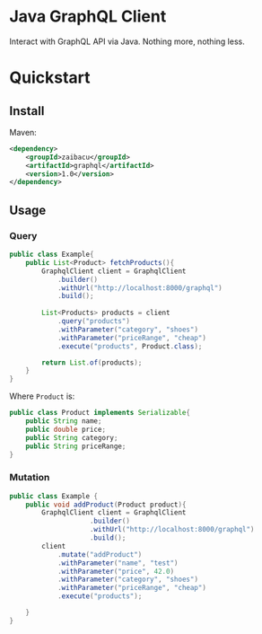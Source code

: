 # Java GraphQL Client

Interact with GraphQL API via Java. Nothing more, nothing less.

# Quickstart

## Install

Maven:
```xml
<dependency>
    <groupId>zaibacu</groupId>
    <artifactId>graphql</artifactId>
    <version>1.0</version>
</dependency>
```

## Usage

### Query

```java
public class Example{
    public List<Product> fetchProducts(){
        GraphqlClient client = GraphqlClient
            .builder()
            .withUrl("http://localhost:8000/graphql")
            .build();
        
        List<Products> products = client
            .query("products")
            .withParameter("category", "shoes")
            .withParameter("priceRange", "cheap")
            .execute("products", Product.class);

        return List.of(products);
    }
}
```

Where `Product` is:

```java
public class Product implements Serializable{
    public String name;
    public double price;
    public String category;
    public String priceRange;
}
```


### Mutation

```java
public class Example {
    public void addProduct(Product product){
        GraphqlClient client = GraphqlClient
                    .builder()
                    .withUrl("http://localhost:8000/graphql")
                    .build();
        client
            .mutate("addProduct")
            .withParameter("name", "test")
            .withParameter("price", 42.0)
            .withParameter("category", "shoes")
            .withParameter("priceRange", "cheap")
            .execute("products");

    }
}
```